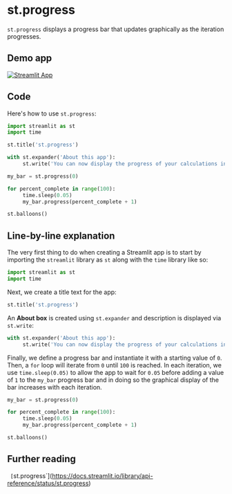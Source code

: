 # st.progress

`st.progress` displays a progress bar that updates graphically as the iteration progresses.

## Demo app

[![Streamlit App](https://static.streamlit.io/badges/streamlit_badge_black_white.svg)](https://share.streamlit.io/dataprofessor/st.progress/)

## Code
Here's how to use `st.progress`:
```python
import streamlit as st
import time

st.title('st.progress')

with st.expander('About this app'):
     st.write('You can now display the progress of your calculations in a Streamlit app with the `st.progress` command.')

my_bar = st.progress(0)

for percent_complete in range(100):
     time.sleep(0.05)
     my_bar.progress(percent_complete + 1)

st.balloons()
```

## Line-by-line explanation
The very first thing to do when creating a Streamlit app is to start by importing the `streamlit` library as `st` along with the `time` library like so:
```python
import streamlit as st
import time
```

Next, we create a title text for the app:
```python
st.title('st.progress')
```

An **About box** is created using `st.expander` and description is displayed via `st.write`:
```python
with st.expander('About this app'):
     st.write('You can now display the progress of your calculations in a Streamlit app with the `st.progress` command.')
```

Finally, we define a progress bar and instantiate it with a starting value of `0`. Then, a `for` loop will iterate from `0` until `100` is reached. In each iteration, we use `time.sleep(0.05)` to allow the app to wait for `0.05` before adding a value of `1` to the `my_bar` progress bar and in doing so the graphical display of the bar increases with each iteration.
```python
my_bar = st.progress(0)

for percent_complete in range(100):
     time.sleep(0.05)
     my_bar.progress(percent_complete + 1)

st.balloons()
```

## Further reading
` [`st.progress`](https://docs.streamlit.io/library/api-reference/status/st.progress)
